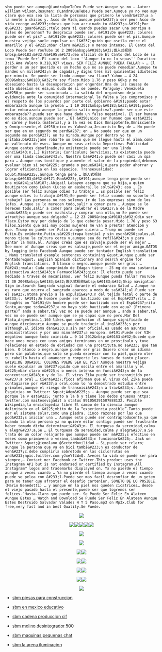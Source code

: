 
```
sbm puede ser aunque@LandraQueTeDeu Puede ser.Aunque yo no … Autor: william wilson,Resumen: @LandraQueTeDeu Puede ser.Aunque yo no veo muy claro que esa sea la lista de personas que primero le vendr&#237;a a la mente a chicos y. Asco de Vida,aunque podr&#237;a ser peor Asco de vida recoge an&#233;cdotas que han arruinado tu d&#237;a.&#191;Por qu&#233; guard&#225;rtelo para ti cuando puedes sacar una sonrisa a miles de personas? Tu desgracia puede ser. &#191;De qu&#233; colores puede ser el pis? … &#191;De qu&#233; colores puede ser el pis.Aunque nuestra vejiga suele expulsar un l&#237;quido que oscila entre el amarillo y el &#225;mbar claro m&#225;s o menos intenso. El Canto del Loco Puede Ser YouTube 10 2 2009&nbsp;&#0183;&#32;嵌入式视频&nbsp;&#0183;&#32;V&#195;&#173;deo oficial de El Canto del Loco de su tema 'Puede Ser'.El canto del loco ''Aunque tu no lo sepas'' Duration: 3:15.Ana Valero 8,318,027 views. SER FELIZ AUNQUE PUEDA FALLAR ~ … El perder a un ser querido es un hecho que no se puede remediar.Aunque te mandes un mill&#243;n de cagadas,y digas tres mil quinientas idioteces por minuto. Se puede ser lindo aunque sea flaco? Yahoo … 4 24 2009&nbsp;&#0183;&#32;Yo soy flaco.Mido 1.76 y peso 60kg y me obsesiono hasta la desesperacion por engordar.Una de las causas de esta obsesion es esa,mi duda de si se puede. Paraguay: Venezuela a&#250;n puede ser sancionada … La salida del organismo deja en evidencia ante la comunidad internacional la falta a los compromisos y el respeto de los acuerdos por parte del gobierno &#191;puedo estar embarazada aunque la prueba … 1 19 2012&nbsp;&#0183;&#32;&#191;puedo estar embarazada aunque la prueba salio negativa?.puede ser que este embarazada??.puede ser que haya dado un falso negativo?. El ser humano no es dios,aunque puede ser … El &#250;nico ser humano que est&#225; en carne y hueso,(materia),y a la vez es Dios Omnipotente,Omnisciente y Omnipresente,el &#250;nico es Yahushua,Jesucristo Rey de … No puede ser que en un segundo me perd&#237; en … No puede ser que en un segundo me perd&#237; en tu mirada.Aunque por dentro yo te gritaba.D&#233;jame robarte un beso que me llegue hasta el alma,como un vallenato de esos. Aunque no seas artista Deportivas Publicidad Aunque cantes desafinado,tu existencia puede ser una linda canci&#243;n,[…] Historia; Curriculum; Servicios;.tu existencia puede ser una linda canci&#243;n. Nuestro ba&#241;o puede ser casi un spa para … Aunque nos tonifique y aumente el valor de la propiedad,debemos evaluar bien si ser&#225; grande o peque&#241;o,para poder ahorrar y lograr eficiencia en los espacios. Transexualidad: &quot;Mam&#225;,aunque tenga pene … 嵌入式视频&nbsp;&#0183;&#32;&#171;Mam&#225;,&#191;aunque tenga pene puedo ser una ni&#241;a?&#187;.Abigail Labayen asegura que su hija,a quien bautizaron como Luken (Lucas en euskera),le solt&#243; esa … Es posible ser feliz aunque odies tu trabajo … Es posible ser feliz aunque odies tu trabajo.&#191;Se puede ser feliz cuando no soporto el trabajo? Las personas no nos solemos ir de las empresas sino de los jefes. Aunque se lo merecen todo,salir a comer para … Aunque se lo merecen todo,salir a comer para celebrar el D&#237;a de la Madre tambi&#233;n puede ser machista.y comprar una olla,no Se puede ser atractivo aunque sea delgado? … 12 23 2009&nbsp;&#0183;&#32;Odio ser flaco.Estoy muy por debajo de lo que deberia pesar.Mido 1.76 y peso 63 kilos.Siento que asi muy pocas mujeres me van a prestar atencion y que. Trump no puede ser Putin aunque quiera … Trump no puede ser Putin.Es evidente.Putin,s&#225;trapa bestial y sin escr&#250;pulos,al menos tiene la cultura cerca y,aunque sea de refil&#243;n y para pintar la mona,al. Aunque creas que es salvaje,puede ser el mejor … See more of Aunque creas que es salvaje,puede ser el mejor amigo.GATOS by logging into Facebook Aunque puede ser tentador English translation … Many translated example sentences containing &quot;Aunque puede ser tentador&quot; English Spanish dictionary and search engine for English translations. O blanco o negro.aunque puede ser gris: … F&#243;rmula: Cada comprimido de Edagan tiene : 25 mg de una sustancia psicoactiva.Acci&#243;n Farmacol&#243;gica: El efecto puede ser mediado a traves de mecanismos. Ser feliz aunque pueda fallar YouTube 11 30 2008&nbsp;&#0183;&#32;嵌入式视频&nbsp;&#0183;&#32;Skip navigation Sign in.Search Sangrado vaginal durante el embarazo Salud … Aunque no es raro que ocurra.el sangrado aparece a modo de se&#241;al.Puede ser el s&#237;ntoma previo a la expulsi&#243;n del tejido fetal o parte de &#233;l. &#191;Un hombre puede ser bautizado con el Esp&#237;ritu … 2 thoughts on “&#191;Un hombre puede ser bautizado con el Esp&#237;ritu Santo,aunque todav&#237;a no haya sido bautizado con agua? (Primera parte)” anda a saber,tal vez no se puede ser aunque … anda a saber,tal vez no se puede ser aunque que se yo capas que no pero.Mar Del Plata,Argentina.1,160 likes.que confusion :S Aunque significado de aunque diccionario Aunque se puede traducir al ingl&#233;s por although.El idioma dan&#233;s,sin ser oficial,es usado en asuntos administrativos y por una minor&#237;a europea. &#191;Puede ser VIH negativo aunque todo coincida … 9 14 2012&nbsp;&#0183;&#32;Sucede que hace unos meses con unos amigos terminamos en un prostibulo y tuve relaciones en estado de ebriedad con una prostituta.no s&#233; que tan bien. O blanco o negro.aunque puede ser gris Quiero crear un idioma pero sin palabras,que solo se pueda expresar con tu piel,quiero oler tu cabello hasta el amanecer y romperte los huesos de tanto placer. &#191;DE QU&#201; COLORES PUEDE SER EL PIS? Aunque nuestra vejiga suele expulsar un l&#237;quido que oscila entre el amarillo y el &#225;mbar claro m&#225;s o menos intenso en funci&#243;n de la concentraci&#243;n y de la. El virus Zika puede ser transmitido por v&#237;a oral … Cient&#237;ficos afirman que el virus del Zika puede contagiarse por v&#237;a oral,como lo ha demostrado estudio entre primates,aunque el riesgo de transmisi&#243;n a trav&#233;s. Antonio Esquivias on Twitter: &quot;Adem&#225;s … Aunque puede ser que sea porque la v est&#225; junto a la b y tiene los dedos gruesos https: twitter.com maitesevigadit a status 891050291507888132. Posible Wikipedia,la enciclopedia libre El campo de la ciencia aunque delimitado en el &#225;mbito de la “experiencia posible”.Tanto puede ser el sistema solar,como una piedra. Cinco razones por las que pod&#233;s iniciar una … Aunque esto puede ser contraproducente,ya que cuando la otra persona ya no quiere estar contigo puede ser frustrante haber tomado dicha determinaci&#243;n. El turquesa da serenidad,calma y alegr&#237;a.Se … El turquesa da serenidad,calma y alegr&#237;a.Se trata de un color relajante que aunque puede ser m&#225;s efectivo en meses como primavera o verano,tambi&#233;n funcionar&#225;. Jack on Twitter: &quot;@jemolano @SectorMovilidad … Si,puede ser +claro; aunque la persona que va en bici tambi&#233;n es conductor de veh&#237;c.debe cumplirla sobretodo en las ciclorrutas en and&#233;npic.twitter.com yJxeYfLWvQ. Aveces la vida se puede ser para siempre,… Contact me: Facebook or Twitrer.This product uses the Instagram API but is not endorsed or certified by Instagram.All Instagram™ logos and trademarks displayed on. Ya no pierde el tiempo aunque a veces cuando … Ya no pierde el tiempo aunque a veces cuando puede se pelea con &#233;l.Puede ser mas facil desconfiar de un yetem para no tener que afrontar el desafio cartenier. SONETO DE LO POSIBLE.(Mario Benedetti) … y aunque en la piel nos queden cicatrices… desde el viejo pasado hasta el presente,puede ser que logremos ser felices.“Hasta.Claro que puede ser. Se Puede Ser Feliz En Alateen Aunque Estes … Watch and Download Se Puede Ser Feliz En Alateen Aunque Estes Destruido Salvador Valadez 4 Y 5 Paso.mp3 on Mp3x.Club for free,very fast and in best Quality.Se Puede. 
```

<div align="center">

<a href="https://es-crusher.shibang-china.com/github&k=sbm+puede+ser+aunque"><img src="https://static.shibang-china.com/es/crusher/logo.jpg"></a>

<a href="https://es-crusher.shibang-china.com/github&k=sbm+puede+ser+aunque"><img src="https://static.shibang-china.com/es/crusher/index.jpg"></a><a href="https://es-crusher.shibang-china.com/material.htmlgithub&k=sbm+puede+ser+aunque"><img src="https://static.shibang-china.com/es/crusher/material.jpg"></a><a href="https://es-crusher.shibang-china.com/application.htmlgithub&k=sbm+puede+ser+aunque"><img src="https://static.shibang-china.com/es/crusher/application.jpg"></a><a href="https://es-crusher.shibang-china.com/aboutus.htmlgithub&k=sbm+puede+ser+aunque"><img src="https://static.shibang-china.com/es/crusher/aboutus.jpg"></a><a href="https://es-crusher.shibang-china.com/contact.htmlgithub&k=sbm+puede+ser+aunque"><img src="https://static.shibang-china.com/es/crusher/contact.jpg"></a>

<a href="https://es-crusher.shibang-china.com/github&k=sbm+puede+ser+aunque"><img src="https://static.shibang-china.com/es/crusher/banner.jpg"></a>

<a href="https://swt.shibang-china.com/github&k=sbm+puede+ser+aunque"><img src="https://static.shibang-china.com/es/crusher/text.jpg"></a>

<a href="https://swt.shibang-china.com/github&k=sbm+puede+ser+aunque"><img src="https://static.shibang-china.com/es/crusher/chat.jpg"></a><a href="https://es-crusher.shibang-china.com/contact.htmlgithub&k=sbm+puede+ser+aunque"><img src="https://static.shibang-china.com/es/crusher/message.jpg"></a>

<a href="https://es-crusher.shibang-china.com/products/pe.htmlgithub&k=sbm+puede+ser+aunque"><img src="https://static.shibang-china.com/es/crusher/pe.jpg"></a><a href="https://es-crusher.shibang-china.com/products/pf.htmlgithub&k=sbm+puede+ser+aunque"><img src="https://static.shibang-china.com/es/crusher/pf.jpg"></a>

<a href="https://es-crusher.shibang-china.com/products/hpt.htmlgithub&k=sbm+puede+ser+aunque"><img src="https://static.shibang-china.com/es/crusher/hpt.jpg"></a><a href="https://es-crusher.shibang-china.com/products/vsi.htmlgithub&k=sbm+puede+ser+aunque"><img src="https://static.shibang-china.com/es/crusher/vsi.jpg"></a>

<a href="https://es-crusher.shibang-china.com/products/klv.htmlgithub&k=sbm+puede+ser+aunque"><img src="https://static.shibang-china.com/es/crusher/klv.jpg"></a><a href="https://es-crusher.shibang-china.com/products/portable.htmlgithub&k=sbm+puede+ser+aunque"><img src="https://static.shibang-china.com/es/crusher/portable.jpg"></a>

<a href="https://swt.shibang-china.com/github&k=sbm+puede+ser+aunque"><img src="https://static.shibang-china.com/es/crusher/case.jpg"></a>

</div>


* [sbm piesas para construccion](sbm%20piesas%20para%20construccion.md)

* [sbm en mexico educativo](sbm%20en%20mexico%20educativo.md)

* [sbm cadena produccion cif](sbm%20cadena%20produccion%20cif.md)

* [sbm molino desintegrador 500](sbm%20molino%20desintegrador%20500.md)

* [sbm maquinas pequenas chat](sbm%20maquinas%20pequenas%20chat.md)

* [sbm la arena iluminacion](sbm%20la%20arena%20iluminacion.md)